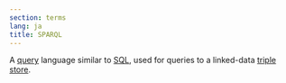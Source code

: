 ```yaml
---
section: terms
lang: ja
title: SPARQL
---
```


A [query](/glossary/en/terms/query/) language similar to [SQL](/glossary/en/terms/sql/), used for queries to a linked-data [triple store](/glossary/en/terms/triple-store/).